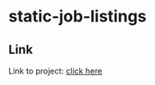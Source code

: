 # static-job-listings
## Link
Link to project: [click here](https://soulrvr29.github.io/static-job-listings/)
